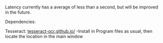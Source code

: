 Latency currently has a average of less than a second, but will be improved in the future.

Dependencies:

Tesseract: [tesseract-ocr.github.io/](https://github.com/tesseract-ocr/tesseract)
  -Install in Program files as usual, then locate the location in the main window
